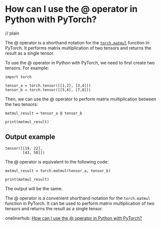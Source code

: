 # How can I use the @ operator in Python with PyTorch?
// plain

The @ operator is a shorthand notation for the [`torch.matmul`](https://pytorch.org/docs/stable/torch.html#torch.matmul) function in PyTorch. It performs matrix multiplication of two tensors and returns the result as a single tensor.

To use the @ operator in Python with PyTorch, we need to first create two tensors. For example:

```
import torch

tensor_a = torch.tensor([[1,2], [3,4]])
tensor_b = torch.tensor([[5,6], [7,8]])
```

Then, we can use the @ operator to perform matrix multiplication between the two tensors:

```
matmul_result = tensor_a @ tensor_b

print(matmul_result)
```

## Output example

```
tensor([[19, 22],
        [43, 50]])
```

The @ operator is equivalent to the following code:

```
matmul_result = torch.matmul(tensor_a, tensor_b)

print(matmul_result)
```

The output will be the same.

The @ operator is a convenient shorthand notation for the `torch.matmul` function in PyTorch. It can be used to perform matrix multiplication of two tensors and returns the result as a single tensor.

onelinerhub: [How can I use the @ operator in Python with PyTorch?](https://onelinerhub.com/python-pytorch/how-can-i-use-the---operator-in-python-with-pytorch)
